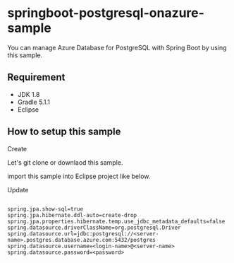 # springboot-postgresql-onazure-sample
You can manage Azure Database for PostgreSQL with Spring Boot by using this sample.

## Requirement
- JDK 1.8
- Gradle 5.1.1
- Eclipse

## How to setup this sample

Create 

Let's git clone or downlaod this sample.

import this sample into Eclipse project like below.

Update 
````

spring.jpa.show-sql=true
spring.jpa.hibernate.ddl-auto=create-drop
spring.jpa.properties.hibernate.temp.use_jdbc_metadata_defaults=false
spring.datasource.driverClassName=org.postgresql.Driver
spring.datasource.url=jdbc:postgresql://<server-name>.postgres.database.azure.com:5432/postgres
spring.datasource.username=<login-name>@<server-name>
spring.datasource.password=<password>

````